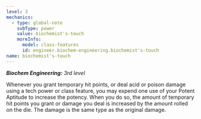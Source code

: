 ```yaml
---
level: 3
mechanics:
  - type: global-note
    subType: power
    value: biochemist's-touch
    moreInfo:
      model: class-features
      id: engineer.biochem-engineering.biochemist's-touch
name: biochemist's-touch
---
```

_**Biochem Engineering:** 3rd level_
Whenever you grant temporary hit points, or deal acid or poison damage using a tech power or class feature, you may expend one use of your Potent Aptitude to increase the potency. When you do so, the amount of temporary hit points you grant or damage you deal is increased by the amount rolled on the die. The damage is the same type as the original damage.